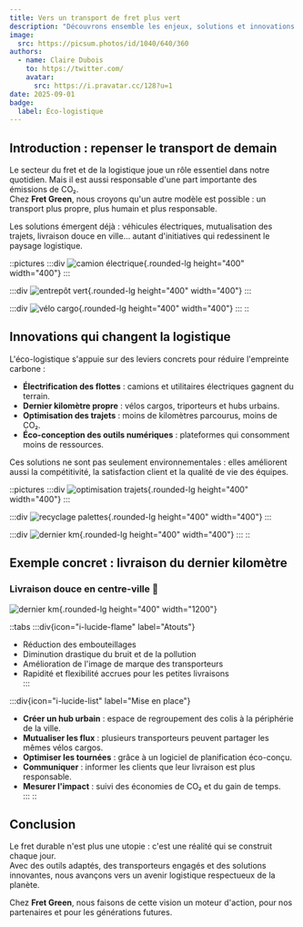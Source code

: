 ```yaml
---
title: Vers un transport de fret plus vert
description: "Découvrons ensemble les enjeux, solutions et innovations qui transforment la logistique vers un modèle durable."
image:
  src: https://picsum.photos/id/1040/640/360
authors:
  - name: Claire Dubois
    to: https://twitter.com/
    avatar:
      src: https://i.pravatar.cc/128?u=1
date: 2025-09-01
badge:
  label: Éco-logistique
---
```


## Introduction : repenser le transport de demain

Le secteur du fret et de la logistique joue un rôle essentiel dans notre quotidien. Mais il est aussi responsable d'une part importante des émissions de CO₂.  
Chez **Fret Green**, nous croyons qu'un autre modèle est possible : un transport plus propre, plus humain et plus responsable.  

Les solutions émergent déjà : véhicules électriques, mutualisation des trajets, livraison douce en ville… autant d'initiatives qui redessinent le paysage logistique.  

::pictures
  :::div
  ![camion électrique](https://picsum.photos/id/29/400/400){.rounded-lg height="400" width="400"}
  :::

  :::div
  ![entrepôt vert](https://picsum.photos/id/1041/400/400){.rounded-lg height="400" width="400"}
  :::

  :::div
  ![vélo cargo](https://picsum.photos/id/433/400/400){.rounded-lg height="400" width="400"}
  :::
::

## Innovations qui changent la logistique

L'éco-logistique s'appuie sur des leviers concrets pour réduire l'empreinte carbone :  

- **Électrification des flottes** : camions et utilitaires électriques gagnent du terrain.  
- **Dernier kilomètre propre** : vélos cargos, triporteurs et hubs urbains.  
- **Optimisation des trajets** : moins de kilomètres parcourus, moins de CO₂.  
- **Éco-conception des outils numériques** : plateformes qui consomment moins de ressources.  

Ces solutions ne sont pas seulement environnementales : elles améliorent aussi la compétitivité, la satisfaction client et la qualité de vie des équipes.  

::pictures
  :::div
  ![optimisation trajets](https://picsum.photos/id/1022/400/400){.rounded-lg height="400" width="400"}
  :::

  :::div
  ![recyclage palettes](https://picsum.photos/id/292/400/400){.rounded-lg height="400" width="400"}
  :::

  :::div
  ![dernier km](https://picsum.photos/id/354/400/400){.rounded-lg height="400" width="400"}
  :::
::

## Exemple concret : livraison du dernier kilomètre

### Livraison douce en centre-ville 🌱

![dernier km](https://picsum.photos/id/366/1200/400){.rounded-lg height="400" width="1200"}

::tabs
  :::div{icon="i-lucide-flame" label="Atouts"}
  - Réduction des embouteillages  
  - Diminution drastique du bruit et de la pollution  
  - Amélioration de l'image de marque des transporteurs  
  - Rapidité et flexibilité accrues pour les petites livraisons  
  :::

  :::div{icon="i-lucide-list" label="Mise en place"}
  - **Créer un hub urbain** : espace de regroupement des colis à la périphérie de la ville.  
  - **Mutualiser les flux** : plusieurs transporteurs peuvent partager les mêmes vélos cargos.  
  - **Optimiser les tournées** : grâce à un logiciel de planification éco-conçu.  
  - **Communiquer** : informer les clients que leur livraison est plus responsable.  
  - **Mesurer l'impact** : suivi des économies de CO₂ et du gain de temps.  
  :::
::

## Conclusion

Le fret durable n'est plus une utopie : c'est une réalité qui se construit chaque jour.  
Avec des outils adaptés, des transporteurs engagés et des solutions innovantes, nous avançons vers un avenir logistique respectueux de la planète.  

Chez **Fret Green**, nous faisons de cette vision un moteur d'action, pour nos partenaires et pour les générations futures.  
